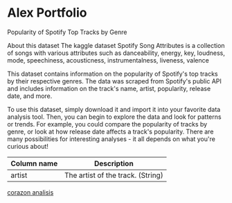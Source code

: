 # Alex Portfolio


Popularity of Spotify Top Tracks by Genre

About this dataset
The kaggle dataset Spotify Song Attributes is a collection of songs with various attributes such as danceability, energy, key, loudness, mode, speechiness, acousticness, instrumentalness, liveness, valence

This dataset contains information on the popularity of Spotify's top tracks by their respective genres. The data was scraped from Spotify's public API and includes information on the track's name, artist, popularity, release date, and more.

To use this dataset, simply download it and import it into your favorite data analysis tool. Then, you can begin to explore the data and look for patterns or trends. For example, you could compare the popularity of tracks by genre, or look at how release date affects a track's popularity. There are many possibilities for interesting analyses - it all depends on what you're curious about!

| Column name | Description |
|-------------|--------------|
|artist |The artist of the track. (String)|

[corazon analisis](https://github.com/alejandro2020swe/Alex_Portfolio/blob/main/Corazon-checkpoint.ipynb)



